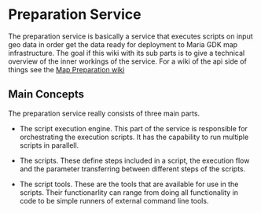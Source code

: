 # Preparation Service

The preparation service is basically a service that executes scripts on input geo data in order get the data ready for deployment to Maria GDK map infrastructure. The goal if this wiki with its sub parts is to give a technical overview of the inner workings of the service. For a wiki of the api side of things see the [Map Preparation wiki](maria_gdk/programming/functionality/mappreparation)

## Main Concepts

The preparation service really consists of three main parts. 

*  The script execution engine. This part of the service is responsible for orchestrating the execution scripts. It has the capability to run multiple scripts in parallell.

*  The scripts. These define steps included in a script, the execution flow and the parameter transferring between different steps of the scripts. 

*  The script tools. These are the tools that are available for use in the scripts. Their functionarlity can range from doing all functionality in code to be simple runners of external command line tools.
